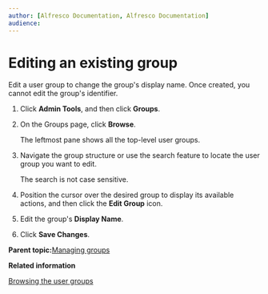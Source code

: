 ```yaml
---
author: [Alfresco Documentation, Alfresco Documentation]
audience: 
---
```


# Editing an existing group

Edit a user group to change the group's display name. Once created, you cannot edit the group's identifier.

1.  Click **Admin Tools**, and then click **Groups**.

2.  On the Groups page, click **Browse**.

    The leftmost pane shows all the top-level user groups.

3.  Navigate the group structure or use the search feature to locate the user group you want to edit.

    The search is not case sensitive.

4.  Position the cursor over the desired group to display its available actions, and then click the **Edit Group** icon.

5.  Edit the group's **Display Name**.

6.  Click **Save Changes**.


**Parent topic:**[Managing groups](../concepts/admintools-groups-intro.md)

**Related information**  


[Browsing the user groups](admintools-group-browse.md)

